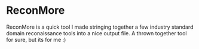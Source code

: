 # ReconMore
ReconMore is a quick tool I made stringing together a few industry standard domain reconaissance tools into a nice output file. A thrown together tool for sure, but its for me :)
